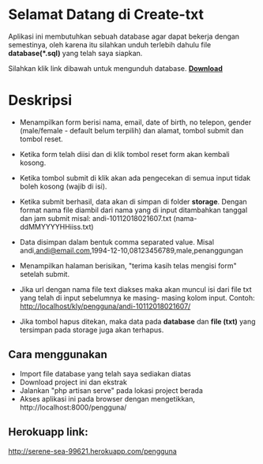 # Selamat Datang di Create-txt

Aplikasi ini membutuhkan sebuah database agar dapat bekerja dengan semestinya, oleh karena itu silahkan unduh terlebih dahulu file **database(*.sql)** yang telah saya siapkan.

Silahkan klik link dibawah untuk mengunduh database.
[**Download**](https://drive.google.com/open?id=1L1-5L7r7q-LG94t9b4ryG9-MoWRekvvu)

# Deskripsi

-   Menampilkan form berisi nama, email, date of birth, no telepon, gender (male/female - default belum terpilih) dan alamat, tombol submit dan tombol reset.

-   Ketika form telah diisi dan di klik tombol reset form akan kembali kosong.

-   Ketika tombol submit di klik akan ada pengecekan di semua input tidak boleh kosong (wajib di isi).

-   Ketika submit berhasil, data akan di simpan di folder **storage**. Dengan format nama file diambil dari nama yang di input ditambahkan tanggal dan jam submit misal: andi-10112018021607.txt (nama-ddMMYYYYHHiiss.txt)

-   Data disimpan dalam bentuk comma separated value. Misal andi,[andi@email.com](mailto:andi@email.com),1994-12-10,08123456789,male,penanggungan

-   Menampilkan halaman berisikan, "terima kasih telas mengisi form" setelah submit.

-   Jika url dengan nama file text diakses maka akan muncul isi dari file txt yang telah di input sebelumnya ke masing- masing kolom input. Contoh: [http://localhost/kly/pengguna/andi-10112018021607/](http://localhost/kly/pengguna/rudi-10112018021607/)

- Jika tombol hapus ditekan, maka data pada **database** dan **file (txt)** yang tersimpan pada storage juga akan terhapus.

## Cara menggunakan

- Import file database yang telah saya sediakan diatas
- Download project ini dan ekstrak
- Jalankan "php artisan serve" pada lokasi project berada
- Akses aplikasi ini pada browser dengan mengetikkan, http://localhost:8000/pengguna/

## Herokuapp link:
http://serene-sea-99621.herokuapp.com/pengguna
